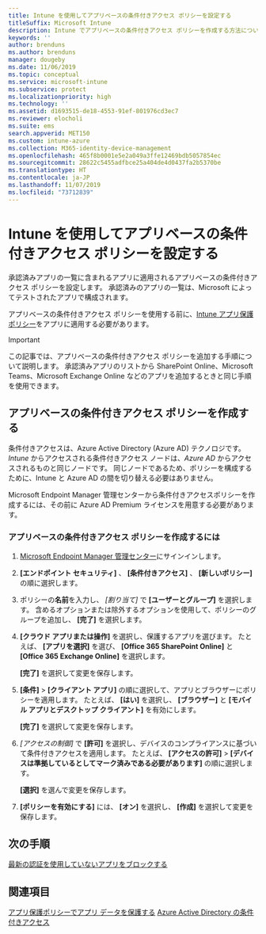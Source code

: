 ```yaml
---
title: Intune を使用してアプリベースの条件付きアクセス ポリシーを設定する
titleSuffix: Microsoft Intune
description: Intune でアプリベースの条件付きアクセス ポリシーを作成する方法について説明します。
keywords: ''
author: brenduns
ms.author: brenduns
manager: dougeby
ms.date: 11/06/2019
ms.topic: conceptual
ms.service: microsoft-intune
ms.subservice: protect
ms.localizationpriority: high
ms.technology: ''
ms.assetid: d1693515-de18-4553-91ef-801976cd3ec7
ms.reviewer: elocholi
ms.suite: ems
search.appverid: MET150
ms.custom: intune-azure
ms.collection: M365-identity-device-management
ms.openlocfilehash: 465f8b0001e5e2a049a3ffe12469bdb5057854ec
ms.sourcegitcommit: 28622c5455adfbce25a404de4d0437fa2b5370be
ms.translationtype: HT
ms.contentlocale: ja-JP
ms.lasthandoff: 11/07/2019
ms.locfileid: "73712839"
---
```

# <a name="set-up-app-based-conditional-access-policies-with-intune"></a>Intune を使用してアプリベースの条件付きアクセス ポリシーを設定する

承認済みアプリの一覧に含まれるアプリに適用されるアプリベースの条件付きアクセス ポリシーを設定します。 承認済みのアプリの一覧は、Microsoft によってテストされたアプリで構成されます。

アプリベースの条件付きアクセス ポリシーを使用する前に、[Intune アプリ保護ポリシー](../apps/app-protection-policies.md)をアプリに適用する必要があります。

> [!IMPORTANT]
> この記事では、アプリベースの条件付きアクセス ポリシーを追加する手順について説明します。 承認済みアプリのリストから SharePoint Online、Microsoft Teams、Microsoft Exchange Online などのアプリを追加するときと同じ手順を使用できます。

## <a name="create-app-based-conditional-access-policies"></a>アプリベースの条件付きアクセス ポリシーを作成する

条件付きアクセスは、Azure Active Directory (Azure AD) テクノロジです。 *Intune* からアクセスされる条件付きアクセス ノードは、*Azure AD* からアクセスされるものと同じノードです。 同じノードであるため、ポリシーを構成するために、Intune と Azure AD の間を切り替える必要はありません。

Microsoft Endpoint Manager 管理センターから条件付きアクセスポリシーを作成するには、その前に Azure AD Premium ライセンスを用意する必要があります。

### <a name="to-create-an-app-based-conditional-access-policy"></a>アプリベースの条件付きアクセス ポリシーを作成するには

1. [Microsoft Endpoint Manager 管理センター](https://go.microsoft.com/fwlink/?linkid=2109431)にサインインします。

2. **[エンドポイント セキュリティ]** 、 **[条件付きアクセス]** 、 **[新しいポリシー]** の順に選択します。

3. ポリシーの**名前**を入力し、 *[割り当て]* で **[ユーザーとグループ]** を選択します。 含めるオプションまたは除外するオプションを使用して、ポリシーのグループを追加し、 **[完了]** を選択します。

4. **[クラウド アプリまたは操作]** を選択し、保護するアプリを選びます。 たとえば、 **[アプリを選択]** を選び、 **[Office 365 SharePoint Online]** と **[Office 365 Exchange Online]** を選択します。

   **[完了]** を選択して変更を保存します。

5. **[条件]**  >  **[クライアント アプリ]** の順に選択して、アプリとブラウザーにポリシーを適用します。 たとえば、 **[はい]** を選択し、 **[ブラウザー]** と **[モバイル アプリとデスクトップ クライアント]** を有効にします。

   **[完了]** を選択して変更を保存します。

6. *[アクセスの制御]* で **[許可]** を選択し、デバイスのコンプライアンスに基づいて条件付きアクセスを適用します。 たとえば、 **[アクセスの許可]**  >  **[デバイスは準拠しているとしてマーク済みである必要があります]** の順に選択します。

   **[選択]** を選んで変更を保存します。

7. **[ポリシーを有効にする]** には、 **[オン]** を選択し、 **[作成]** を選択して変更を保存します。





## <a name="next-steps"></a>次の手順
[最新の認証を使用していないアプリをブロックする](app-modern-authentication-block.md)

## <a name="see-also"></a>関連項目

[アプリ保護ポリシーでアプリ データを保護する](../apps/app-protection-policies.md)
[Azure Active Directory の条件付きアクセス](https://docs.microsoft.com/azure/active-directory/active-directory-conditional-access)
